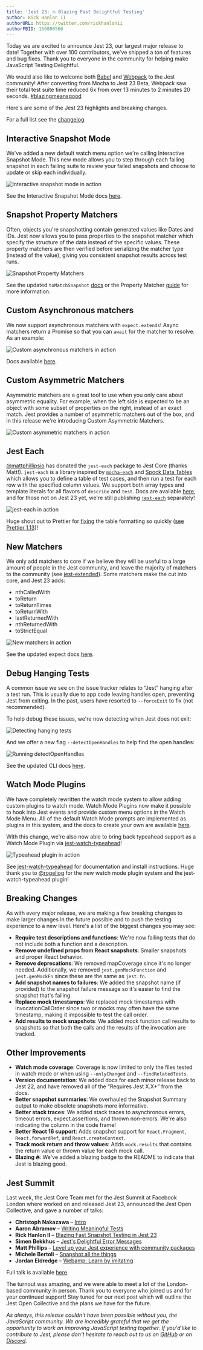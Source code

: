 ```yaml
---
title: 'Jest 23: 🔥 Blazing Fast Delightful Testing'
author: Rick Hanlon II
authorURL: https://twitter.com/rickhanlonii
authorFBID: 160800566
---
```


Today we are excited to announce Jest 23, our largest major release to date! Together with over 100 contributors, we've shipped a ton of features and bug fixes. Thank you to everyone in the community for helping make JavaScript Testing Delightful.

We would also like to welcome both [Babel](https://babeljs.io/) and [Webpack](https://webpack.js.org/) to the Jest community! After converting from Mocha to Jest 23 Beta, Webpack saw their total test suite time reduced 6x from over 13 minutes to 2 minutes 20 seconds. [#blazingmeansgood](https://twitter.com/search?q=%23blazingmeansgood)

Here's are some of the Jest 23 highlights and breaking changes.

<!--truncate-->

For a full list see the [changelog](https://github.com/facebook/jest/blob/main/CHANGELOG.md).

## Interactive Snapshot Mode

We've added a new default watch menu option we're calling Interactive Snapshot Mode. This new mode allows you to step through each failing snapshot in each failing suite to review your failed snapshots and choose to update or skip each individually.

![Interactive snapshot mode in action](/img/blog/23-interactive.gif)

See the Interactive Snapshot Mode docs [here](/docs/snapshot-testing#interactive-snapshot-mode).

## Snapshot Property Matchers

Often, objects you're snapshotting contain generated values like Dates and IDs. Jest now allows you to pass properties to the snapshot matcher which specify the structure of the data instead of the specific values. These property matchers are then verified before serializing the matcher type (instead of the value), giving you consistent snapshot results across test runs.

![Snapshot Property Matchers](/img/blog/23-snapshot-matchers.png)

See the updated `toMatchSnapshot` [docs](/docs/expect#tomatchsnapshotpropertymatchers-snapshotname) or the Property Matcher [guide](/docs/snapshot-testing#property-matchers) for more information.

## Custom Asynchronous matchers

We now support asynchronous matchers with `expect.extends`! Async matchers return a Promise so that you can `await` for the matcher to resolve. As an example:

![Custom asynchronous matchers in action](/img/blog/23-async-matchers.png)

Docs available [here](/docs/expect#expectextendmatchers).

## Custom Asymmetric Matchers

Asymmetric matchers are a great tool to use when you only care about asymmetric equality. For example, when the left side is expected to be an object with some subset of properties on the right, instead of an exact match. Jest provides a number of asymmetric matchers out of the box, and in this release we're introducing Custom Asymmetric Matchers.

![Custom asymmetric matchers in action](/img/blog/23-asymmetric-matchers.png)

## Jest Each

[@mattphillipsio](https://twitter.com/mattphillipsio) has donated the `jest-each` package to Jest Core (thanks Matt!). `jest-each` is a library inspired by [`mocha-each`](https://yarnpkg.com/en/package/mocha-each) and [Spock Data Tables](http://spockframework.org/spock/docs/1.1/data_driven_testing.html#data-tables) which allows you to define a table of test cases, and then run a test for each row with the specified column values. We support both array types and template literals for all flavors of `describe` and `test`. Docs are available [here](/docs/api#testeachtable-name-fn), and for those not on Jest 23 yet, we're still publishing [`jest-each`](https://yarnpkg.com/en/package/jest-each) separately!

![jest-each in action](/img/blog/23-jest-each.png)

Huge shout out to Prettier for [fixing](https://github.com/prettier/prettier/pull/4423) the table formatting so quickly ([see Prettier 1.13](https://prettier.io/blog/2018/05/23/1.13.0.html#format-new-describeeach-table-in-jest-23-4423-by-ikatyang))!

## New Matchers

We only add matchers to core if we believe they will be useful to a large amount of people in the Jest community, and leave the majority of matchers to the community (see [jest-extended](https://yarnpkg.com/en/package/jest-extended)). Some matchers make the cut into core, and Jest 23 adds:

- nthCalledWith
- toReturn
- toReturnTimes
- toReturnWith
- lastReturnedWith
- nthReturnedWith
- toStrictEqual

![New matchers in action](/img/blog/23-new-matchers.png)

See the updated expect docs [here](/docs/expect).

## Debug Hanging Tests

A common issue we see on the issue tracker relates to “Jest” hanging after a test run. This is usually due to app code leaving handles open, preventing Jest from exiting. In the past, users have resorted to `--forceExit` to fix (not recommended).

To help debug these issues, we're now detecting when Jest does not exit:

![Detecting hanging tests](/img/blog/23-hanging-before.png)

And we offer a new flag `--detectOpenHandles` to help find the open handles:

![Running detectOpenHandles](/img/blog/23-hanging-after.png)

See the updated CLI docs [here](/docs/cli#detectopenhandles).

## Watch Mode Plugins

We have completely rewritten the watch mode system to allow adding custom plugins to watch mode. Watch Mode Plugins now make it possible to hook into Jest events and provide custom menu options in the Watch Mode Menu. All of the default Watch Mode prompts are implemented as plugins in this system, and the docs to create your own are available [here](/docs/watch-plugins).

With this change, we're also now able to bring back typeahead support as a Watch Mode Plugin via [jest-watch-typeahead](https://yarnpkg.com/en/package/jest-watch-typeahead)!

![Typeahead plugin in action](/img/blog/23-typeahead.gif)

See [jest-watch-typeahead](https://github.com/jest-community/jest-watch-typeahead) for documentation and install instructions. Huge thank you to [@rogeliog](https://twitter.com/rogeliog) for the new watch mode plugin system and the jest-watch-typeahead plugin!

## Breaking Changes

As with every major release, we are making a few breaking changes to make larger changes in the future possible and to push the testing experience to a new level. Here's a list of the biggest changes you may see:

- **Require test descriptions and functions**: We're now failing tests that do not include both a function and a description.
- **Remove undefined props from React snapshots**: Smaller snapshots and proper React behavior.
- **Remove deprecations**: We removed mapCoverage since it's no longer needed. Additionally, we removed `jest.genMockFunction` and `jest.genMockFn` since these are the same as `jest.fn`.
- **Add snapshot names to failures**: We added the snapshot name (if provided) to the snapshot failure message so it's easier to find the snapshot that's failing.
- **Replace mock timestamps**: We replaced mock timestamps with invocationCallOrder since two or mocks may often have the same timestamp, making it impossible to test the call order.
- **Add results to mock snapshots**: We added mock function call results to snapshots so that both the calls and the results of the invocation are tracked.

## Other Improvements

- **Watch mode coverage**: Coverage is now limited to only the files tested in watch mode or when using `--onlyChanged` and `--findRelatedTests`.
- **Version documentation**: We added docs for each minor release back to Jest 22, and have removed all of the “Requires Jest X.X+” from the docs.
- **Better snapshot summaries**: We overhauled the Snapshot Summary output to make obsolete snapshots more informative.
- **Better stack traces**: We added stack traces to asynchronous errors, timeout errors, expect.assertions, and thrown non-errors. We're also indicating the column in the code frame!
- **Better React 16 support**: Adds snapshot support for `React.Fragment`, `React.forwardRef`, and `React.createContext`.
- **Track mock return and throw values**: Adds `mock.results` that contains the return value or thrown value for each mock call.
- **Blazing 🔥**: We've added a blazing badge to the README to indicate that Jest is blazing good.

## Jest Summit

Last week, the Jest Core Team met for the Jest Summit at Facebook London where worked on and released Jest 23, announced the Jest Open Collective, and gave a number of talks:

- **Christoph Nakazawa** – [Intro](https://www.youtube.com/watch?v=cAKYQpTC7MA)
- **Aaron Abramov** – [Writing Meaningful Tests](https://youtu.be/cAKYQpTC7MA?t=440)
- **Rick Hanlon II** – [Blazing Fast Snapshot Testing in Jest 23](https://youtu.be/cAKYQpTC7MA?t=1881)
- **Simen Bekkhus** – [Jest's Delightful Error Messages](https://youtu.be/cAKYQpTC7MA?t=2990)
- **Matt Phillips** – [Level up your Jest experience with community packages](https://youtu.be/cAKYQpTC7MA?t=3852)
- **Michele Bertoli** – [Snapshot all the things](https://youtu.be/cAKYQpTC7MA?t=4582)
- **Jordan Eldredge** – [Webamp: Learn by imitating](https://youtu.be/cAKYQpTC7MA?t=5185)

Full talk is available [here](https://www.youtube.com/watch?v=cAKYQpTC7MA).

The turnout was amazing, and we were able to meet a lot of the London-based community in person. Thank you to everyone who joined us and for your continued support! Stay tuned for our next post which will outline the Jest Open Collective and the plans we have for the future.

_As always, this release couldn't have been possible without you, the JavaScript community. We are incredibly grateful that we get the opportunity to work on improving JavaScript testing together. If you'd like to contribute to Jest, please don't hesitate to reach out to us on_ _[GitHub](https://github.com/facebook/jest) or on_ _[Discord](https://discord.gg/j6FKKQQrW9)._
